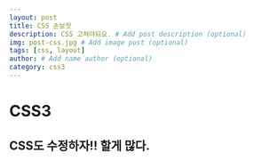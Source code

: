 ```yaml
---
layout: post
title: CSS 손보잣
description: CSS 고쳐야되요. # Add post description (optional)
img: post-css.jpg # Add image post (optional)
tags: [css, layout]
author: # Add name author (optional)
category: css3
---
```

# CSS3

## CSS도 수정하자!! 할게 많다.

